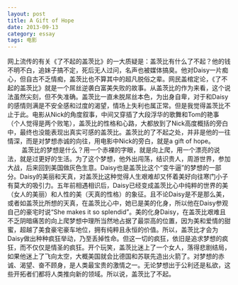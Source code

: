 ```yaml
---
layout: post
title: A Gift of Hope
date: 2013-09-13
category: essay
tags: 电影
---
```


网上流传的有关《了不起的盖茨比》的一大质疑是：盖茨比有什么了不起？他的钱不明不白，追妹子搞不定，死后无人过问，名声也被媒体搞臭。他对Daisy一片痴心，但自古不乏情痴，盖茨比也不算其中的超凡脱俗之辈。网民盖棺定论，《了不起的盖茨比》就是一个屌丝逆袭白富美失败的故事。从盖茨比的作为来看，这个说法虽然尖刻，但不失准确。盖茨比一直未脱屌丝本色，为出身自卑，对于和Daisy的感情则满是不安全感和过度的渴望，情场上失利也属正常。但是我觉得盖茨比不止于此。电影从Nick的角度叙事，中间又穿插了大段浮华的歌舞和Tom的艳事（个人觉得是两个败笔），盖茨比的性格和心路，大都放到了Nick高度概括的旁白中，最终也没能表现出真实可感的盖茨比。盖茨比的了不起之处，并非是他的一往情深，而是对梦想赤诚的向往，用电影中Nick的旁白，就是a gift of hope。 
　　 
盖茨比的梦想是什么？用一个赤裸的字眼，就是向上爬，用一个漂亮的说法，就是过更好的生活。为了这个梦想，他外出闯荡，结识贵人，周游世界，参加大战，后来回到美国做灰色生意。Daisy也是盖茨比这个“变牛逼”的梦想的一部分。Daisy的美丽和天真，对盖茨比这种觉得人生艰难却又怀着美好向往寒门小子有莫大的吸引力。五年前相遇相识后，Daisy已经变成盖茨比心中纯粹的世界的美（女人的美丽）和人性的美（天真的性格）的象征。且不论Daisy是不是那么美，或者如盖茨比所想的天真，在盖茨比心中，她已是美的化身，所以他在Daisy参观自己的豪宅时说“She makes it so splendid”。美的化身Daisy，在盖茨比艰难且不乏阴暗痛苦的向上爬梦想中理所当然地占据了最崇高的位置，因为美和爱情的甜蜜，超越了美食豪宅豪车地位，拥有纯粹且永恒的价值。所以，盖茨比才会为Daisy做出种种疯狂举动，乃至丢掉性命。但这一切的疯狂，依旧是追求梦想的疯狂，而不仅仅是情圣的疯狂。开个玩笑，盖茨比迷上了一个女人，落得悲剧结局，如果他迷上了飞向太空，大概美国就会比德国和苏联先造出火箭了。对梦想的赤诚、渴望、奋不顾身，是人类最宝贵的激情之一。无论梦想出于公利还是私欲，这些开拓者们都将人类推向新的领域。所以说，盖茨比了不起。 